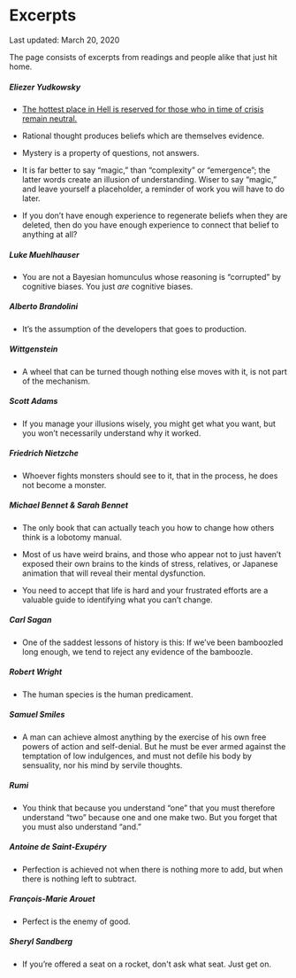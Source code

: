 Excerpts
========

<div class="center">Last updated: March 20, 2020</div>

The page consists of excerpts from readings and people alike that just hit home.


##### Eliezer Yudkowsky


- [The hottest place in Hell is reserved for those who in time of crisis remain neutral.](https://quoteinvestigator.com/2015/01/14/hottest/)


- Rational thought produces beliefs which are themselves evidence.


- Mystery is a property of questions, not answers.


- It is far better to say “magic,” than “complexity” or “emergence”; the latter
  words create an illusion of understanding. Wiser to say “magic,” and leave
  yourself a placeholder, a reminder of work you will have to do later.


- If you don’t have enough experience to regenerate beliefs when they are
  deleted, then do you have enough experience to connect that belief to anything
  at all?


##### Luke Muehlhauser

- You are not a Bayesian homunculus whose reasoning is “corrupted” by cognitive
  biases. You just _are_ cognitive biases.


##### Alberto Brandolini


- It’s the assumption of the developers that goes to production.


##### Wittgenstein


- A wheel that can be turned though nothing else moves with it, is not part of
  the mechanism.


##### Scott Adams


- If you manage your illusions wisely, you might get what you want, but you
  won’t necessarily understand why it worked.


##### Friedrich Nietzche


- Whoever fights monsters should see to it, that in the process, he does not
  become a monster.


##### Michael Bennet & Sarah Bennet


- The only book that can actually teach you how to change how others think is a
  lobotomy manual.


- Most of us have weird brains, and those who appear not to just haven’t exposed
  their own brains to the kinds of stress, relatives, or Japanese animation that
  will reveal their mental dysfunction.


- You need to accept that life is hard and your frustrated efforts are a
  valuable guide to identifying what you can’t change.


##### Carl Sagan


- One of the saddest lessons of history is this: If we’ve been bamboozled long
  enough, we tend to reject any evidence of the bamboozle.


##### Robert Wright


- The human species is the human predicament.


##### Samuel Smiles


- A man can achieve almost anything by the exercise of his own free powers of
  action and self-denial. But he must be ever armed against the temptation of
  low indulgences, and must not defile his body by sensuality, nor his mind by
  servile thoughts.


##### Rumi


- You think that because you understand “one” that you must therefore understand
  “two” because one and one make two. But you forget that you must also
  understand “and.”


##### Antoine de Saint-Exupéry


- Perfection is achieved not when there is nothing more to add, but when there
  is nothing left to subtract.


##### François-Marie Arouet


- Perfect is the enemy of good.


##### Sheryl Sandberg


- If you’re offered a seat on a rocket, don't ask what seat. Just get
  on.
